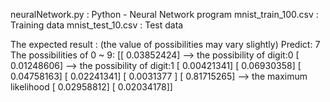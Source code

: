 neuralNetwork.py    : Python - Neural Network program
mnist_train_100.csv : Training data
mnist_test_10.csv   : Test data

The expected result : (the value of possibilities may vary slightly)
Predict: 7
The possibilities of 0 ~ 9:
[[ 0.03852424]    --> the possibility of digit:0
[ 0.01248606]     --> the possibility of digit:1
[ 0.00421341]
[ 0.06930358]
[ 0.04758163]
[ 0.02241341]
[ 0.0031377 ]
[ 0.81715265]     --> the maximum likelihood
[ 0.02958812]
[ 0.02034178]]
